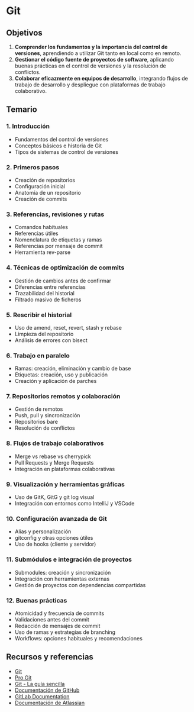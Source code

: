 # Git

## Objetivos

1. **Comprender los fundamentos y la importancia del control de versiones**, aprendiendo a utilizar Git tanto en local como en remoto.
2. **Gestionar el código fuente de proyectos de software**, aplicando buenas prácticas en el control de versiones y la resolución de conflictos.
3. **Colaborar eficazmente en equipos de desarrollo**, integrando flujos de trabajo de desarrollo y despliegue con plataformas de trabajo colaborativo.

## Temario

### 1. Introducción

- Fundamentos del control de versiones
- Conceptos básicos e historia de Git
- Tipos de sistemas de control de versiones

### 2. Primeros pasos

- Creación de repositorios
- Configuración inicial
- Anatomía de un repositorio
- Creación de commits

### 3. Referencias, revisiones y rutas

- Comandos habituales
- Referencias útiles
- Nomenclatura de etiquetas y ramas
- Referencias por mensaje de commit
- Herramienta rev-parse

### 4. Técnicas de optimización de commits

- Gestión de cambios antes de confirmar
- Diferencias entre referencias
- Trazabilidad del historial
- Filtrado masivo de ficheros

### 5. Rescribir el historial

- Uso de amend, reset, revert, stash y rebase
- Limpieza del repositorio
- Análisis de errores con bisect

### 6. Trabajo en paralelo

- Ramas: creación, eliminación y cambio de base
- Etiquetas: creación, uso y publicación
- Creación y aplicación de parches

### 7. Repositorios remotos y colaboración

- Gestión de remotos
- Push, pull y sincronización
- Repositorios bare
- Resolución de conflictos

### 8. Flujos de trabajo colaborativos

- Merge vs rebase vs cherrypick
- Pull Requests y Merge Requests
- Integración en plataformas colaborativas

### 9. Visualización y herramientas gráficas

- Uso de GitK, GitG y git log visual
- Integración con entornos como IntelliJ y VSCode

### 10. Configuración avanzada de Git

- Alias y personalización
- gitconfig y otras opciones útiles
- Uso de hooks (cliente y servidor)

### 11. Submódulos e integración de proyectos

- Submodules: creación y sincronización
- Integración con herramientas externas
- Gestión de proyectos con dependencias compartidas

### 12. Buenas prácticas

- Atomicidad y frecuencia de commits
- Validaciones antes del commit
- Redacción de mensajes de commit
- Uso de ramas y estrategias de branching
- Workflows: opciones habituales y recomendaciones

## Recursos y referencias

- [Git](https://git-scm.com/)
- [Pro Git](https://github.com/progit/progit2-es)
- [Git - La guía sencilla](https://rogerdudler.github.io/git-guide/index.es.html)
- [Documentación de GitHub](https://docs.github.com/es/)
- [GitLab Documentation](https://docs.gitlab.com/)
- [Documentación de Atlassian](https://www.atlassian.com/es/git)
